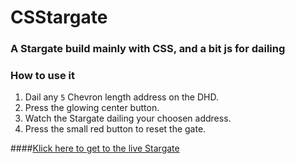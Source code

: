 # CSStargate

### A Stargate build mainly with CSS, and a bit js for dailing

### How to use it

1. Dail any `5` Chevron length address on the DHD.
2. Press the glowing center button.
3. Watch the Stargate dailing your choosen address.
4. Press the small red button to reset the gate.

####[Klick here to get to the live Stargate](http://schoenwaldnils.github.com/csstargate)
